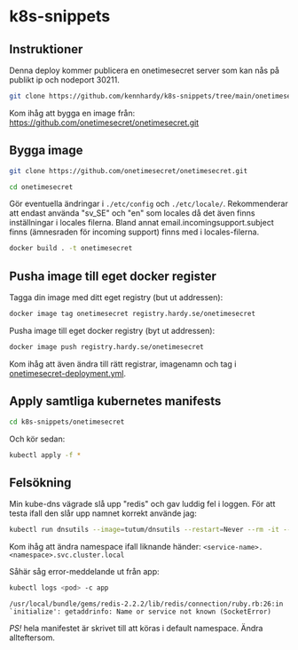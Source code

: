 # k8s-snippets

## Instruktioner
Denna deploy kommer publicera en onetimesecret server som kan nås på publikt ip och nodeport 30211.

```bash
git clone https://github.com/kennhardy/k8s-snippets/tree/main/onetimesecret
```

Kom ihåg att bygga en image från: https://github.com/onetimesecret/onetimesecret.git

## Bygga image
```bash
git clone https://github.com/onetimesecret/onetimesecret.git
```
```bash
cd onetimesecret
```

Gör eventuella ändringar i ```./etc/config``` och ```./etc/locale/```. Rekommenderar att endast använda "sv_SE" och "en" som locales då det även finns inställningar i locales filerna. Bland annat email.incomingsupport.subject finns (ämnesraden för incoming support) finns med i locales-filerna.

```bash
docker build . -t onetimesecret
```

## Pusha image till eget docker register
Tagga din image med ditt eget registry (but ut addressen):
```bash
docker image tag onetimesecret registry.hardy.se/onetimesecret
```
Pusha image till eget docker registry (byt ut addressen):
```bash
docker image push registry.hardy.se/onetimesecret
```
Kom ihåg att även ändra till rätt registrar, imagenamn och tag i [onetimesecret-deployment.yml](onetimesecret-deployment.yml#L17).


## Apply samtliga kubernetes manifests
```bash
cd k8s-snippets/onetimesecret
```
Och kör sedan:
```bash
kubectl apply -f *
```

## Felsökning
Min kube-dns vägrade slå upp "redis" och gav luddig fel i loggen. För att testa ifall den slår upp namnet korrekt använde jag:
```bash
kubectl run dnsutils --image=tutum/dnsutils --restart=Never --rm -it -- nslookup onetimesecret-service.default.svc.cluster.local
```
Kom ihåg att ändra namespace ifall liknande händer: ```<service-name>.<namespace>.svc.cluster.local```

Såhär såg error-meddelande ut från app:
```bash
kubectl logs <pod> -c app
```
```/usr/local/bundle/gems/redis-2.2.2/lib/redis/connection/ruby.rb:26:in `initialize': getaddrinfo: Name or service not known (SocketError)```

*PS!* hela manifestet är skrivet till att köras i default namespace. Ändra allteftersom.
